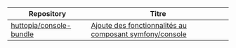 | Repository | Titre |
| -- | -- |
| [huttopia/console-bundle](https://github.com/Huttopia/console-bundle) | [Ajoute des fonctionnalités au composant symfony/console](huttopia-console-bundle.html) |
